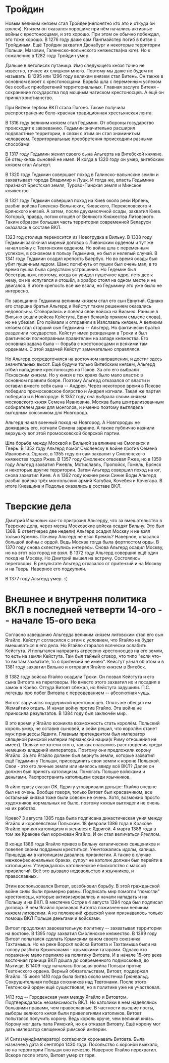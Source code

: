 # Тройдин
Новым великим князем стал Тройден(непонятно кто это и откуда он взялся).
Князем он оказался хорошим: при нём начались активные войны с
крестоносцами, и это хорошо. При этом он обычно побеждал, это тоже
хорошо. В 1276 году даже сам Лангмайстер погиб в битве с Тройдиным.
Ещё Тройдин захватил Дюнабург и некоторые территории Польши, Мазовии,
Галенкско-волынского княжества(на юге).
Но к сожалению в 1282 году Тройдин умер.

Дальше в летописях путаница. Имя следующего князя точно не известно,
точнее их слишком много. Поэтому мы даже не будем их называть.
В 1295 или 1296 году великим князем стал Витень. Он также в основном
воюет с крестоносцами. Борьба шла с переменным успехом без особых
приобретений территориальных. Главная заслуга Витеня - сохранение
государства под мощным натиском крестоносцев. А ещё он принял
христианство.

При Витене гербом ВКЛ стала Погоня. Также получила распространение
бело-красная традиционная хрестьянская лента.

В 1316 году великим князем стал Гедымин. От обороны государство
происходит к завоеванию. Гедымин значительно расширил подвластные
территории, в связи с этим он стал знаминитым человеком.
Территориальные преобретения происходили разными способами:

В 1317 году Гедымин женил своего сына Альгерта на Витебской княжне.
Её отец-князь сыновей не имел. И когда в 1320 году он умер,
витебским князем стал Альгерт.

В 1320 году Гедымин совершает поход в Галинско-валынские земли и
захватывает города Владимир и Луцк. И тогда же, власть Гедымина признают
Брестская земля, Турово-Пинская земля и Минское княжество.

В 1321 году Гедымин совершил поход на Киев около реки Ирпень, разбил
войска Галенско-Волынских, Киевского, Переясловского и Брянского князей.
А затем, после двухмесячной осады, захватил Киев.
Который, правда, потом отошёл от Великого Княжества Литовского.
Таким образом большая часть территории современной Беларуси оказалась в
составе ВКЛ.

1323 год столица переносится из Новогрудка в Вильну.
В 1338 году Гедымин заключил мирный договор с Ливонским орденом и тут же
начал войну с Тевтонским орденом. Но война шла с переменным успехом, в
основном в пользу Гедымина, но был и нелепый случай.
В 1341 году Гедымин осадил крепость Баербух. Но во время осады был убит
пушечным ядром. Шанс погибнуть от пушки был очень мал, в то время пушка
была средством устрашения. Но Гедемин был бесстрашным, поэтому, когда он
увидел пушечное ядро, летящее к нему, он не испугался и отошёл, а храбро
стоял на одном месте и не двигался. В итоге крепость всё же взяли, но
Гедымину это уже было не интересно.

По завещанию Гедымина великим князем стал его сын Евнутий.
Однако его старшие братья Альгерд и Кейстут таким решением оказались
недовольны. Сговорились и повели свои войска на Вильню.
Раньше в Вильню вошли войска Кейстута,
Евнут бежал(в прямом смысле слова), но не убежал.
Его поймали и отправили в Изяславль князем. А великим князем стал
старший сын Гедымина -- Альгерд. Но фактически братья разделили
государство. Кейстут имел резиденции в Троки и был фактически
полноправным правителем на западе княжества.
Его основная задача была -- борьба с крестоносцами и всякими там
орденами. С этой задачей Кейстут замечательно справлялся.

Но Альгерд сосредоточился на восточном направлении, и достиг здесь
значительных высот. Ещё будучи только Витебским князем, Альгерд отбил
нападение крестоносцев на Псков. За это его выбрали Псковским князем.
Но у князя в тех краях было мало власти: в основном правили бояре.
Поэтому Альгерд отказался от власти и оставил вместо себя сына -- Андрея.
Через некоторое время в Пскове победило промосковское боярство и Андрея
изгнали. Такая же партия победила и в Новгороде.
В 1352 году она выбрала своим князем московского князя Семена Ивановича.
Москва была централизованным собирателем дани для монголов, и именно
поэтому выглядела выгодным союзником для Новгорода.

Альгерд начал военный поход на Новгород. А Новгородцы не дожидаясь его,
изгнали Семена зарание. А также публично казнили верхушку вот этой
промосковской боярской партии.

Шла борьба между Москвой и Вильной за влияние на Смоленск и Тверь.
В 1352 году Альгерд помог Смоленску в войне против Семена Ивановича.
Однако, в 1355 году он сам захвалит у Смоленского княжества годор Ржев.
В 1357 году Смоленск отвоевал Ржев, но в 1359 году Альгерд захватил
Ржевль, Мстиславль, Пропойск, Гомель, Брянск и некоторые другие
территории. Затем Альгерд совершил поход на юг, снова захватил Киев.
А в 1362 году южнее реки Синие Воды Альгерд разбил войска трёх
монгольских армий Катубая, Кочебея и Кочегара. В итоге Киевщина и
Подолье оказались в составе ВКЛ.

# Тверские дела
Дмитрий Иванович как-то пригрозил Альгерду, что за вмешательство в
Тверские дела, через месяц Московские войска осадят Вильну.
Это был 1368.
В ответ(через две недели) Альгерд осадил Москву и не взял только Кремль.
Почему Альгерд не взял Кремль? Наверное, опасался большой войны с ордой.
Ведь Москва тогда была фортпостом орды.
В 1370 году снова схлестнулись интересы. Снова Альгерд осадил Москву, но
на этот раз город не взял.
В 1372 году Альгерд совершил ещё один поход на Москву.
Но Дмитрий вышел на встречу. Состоялись переговоры.
В результате Альгерд отказался от притензий и на Москву и на Тверь.
Наверное его подкупили.

В 1377 году Альгерд умер. :(

# Внешнее и внутрення политика ВКЛ в последней четверти 14-ого -- начале 15-ого века
Согласно завещанию Альгерда великим князем литовским стал его сын
Ягайло. Кейстут согласился с этим с условием, что Ягайло не будет
вмешиваться в его дела.
Но Ягайло старался всячески ослабить Кейстута. И попытался направить
агрессию крестоносцев на его земли, то есть на земли Кейстута.
Там был тайный сговор, что типо "если что-то вы там захватите, то я
притензий не имею". Кейстут узнал об этом и в 1381 году захватил Вильню
и отправил Ягайло князем в Витебск.

В 1382 году войска Ягайло осадили Троки. Он позвал Кейстута и его сына
Витовта на переговоры. Но вместо этого захватил их и посадил в замок в
Крево. Оттуда Витовт сбежал, но Кейстута задушили.
П.С. легенды про побег Витовта с переодеванием -- абсолютная чущь.

Витовт заручился поддержкой крестоносцев. Опять же обещал им Жемайтию
отдать. И начал войну против Ягайло. Эта война не приносила результатов.
В 1384 году был заключён мир.

В это время у Ягайло возникла возможность стать королём.
Польский король умер, не оставив сыновей, и сейм решил, что королём
станет муж принцессы Ядвиги. Главным претендентом был император священой
римской империи германский нации(к Риму отношения не имеет).
Поляки не хотели этого, так как опасались расстворения среди немецких
владений императора. Поэтому они предложили корону Ягайло.
За это Ягайло должен был вернуть земли, которые захватил ещё Гедымин у
Польши, присоединить свои земли к короне Польской.
Свои - это его личные земли или имелось ввиду всё ВКЛ?
Далее он должен был принять католицизм. Помогать Польше войсками и
деньгами. Распространить католицизм среди язычников.

Ягайло сразу сказал ОК. Ядвигу уговаривали дольше:
Ягайло внешне был не очень. Вообще говоря, только Витовт был
красавчиком, все остальный князья тоже были совсем не очень.
Хотя, возможно просто художников нормальных не было, поэтому князья
выглядели не очень на их работах.

Крево? 3 августа 1385 года была подписана династическая уния между
Ягайло и королевством Польским. 18 феврали 1386 года в Кракове Ягайло
принял католицизм и женился с Ядвигой. 4 марта 1386 года в том же
Кракове был коронован Ягайло. И он стал величаться Ягеллом.

В конце 1386 года Ягайло привез в Вильну каталических священиков и
повелел своим подданым креститься. Уничтожались идолы, капища.
Пришедшим в католицизм давались привилегии. А также в случае
межконфесиональных браках, супруг не католик должен был перейти в
католицизм. Утверждалось католическое епископство с массой привилегий.
Всё это вызвало недовольство и язычников, и православных.

Этим воспользовался Витовт, возобновил борьбу. В этой гражданской войне
силы были примерно равны. Подписать мир помогли "помогли" крестоносцы,
которые активизировались и начали нападать и на Польшу и на ВКЛ.
В местечке Острив 4 августа 1394 года был подписал договор.
В нём Ягайло признавал Витовта пожизненным великим князем литовским.
А из положений кревской унии признавалось только помощь ВКЛ Польше
деньгами и войсками.

Витовт продолжил завоевательную политику -- захватывал территории на
востоке.
В 1395 году захватил Смоленское княжество.
В 1399 году Витовт попытался сделать Крымским ханом своего союзника
Тахтамыша. Но на реке Ворскл войска Витовта и Тахтамыша были на голову
разбиты Крымчаками - крымскими татарами. Однако это поражение мало
повлияло на политику Витовта.
И в начале 15-ого века восточная граница ВКЛ дошла до современного
подмосковья, до Мытище.
В 1409 году началась большая война Польши против Тевтонского ордена.
Верный обязательствам, Витовт, поддержал Ягайло.
15 июля 1410 года была битва около местечка Грюнвальд.
Сокрушительная победа союзников над Тевтонами. После этого Тевтонский
орден ещё существовал, но в политике уже не участвовал.

1413 год -- Городенская уния между Ягайло и Витовтом.
Подтверждалась независимость ВКЛ. Но католики в нём наделялись большими
правами, чем православные. В частности высшие посты, выборы великого
князя были привелегиями католиков. Витовт попытался получить корону.
Ведь король круче, чем великий князь.
Корону мог дать папа Римский, но он отказал Витовту.
Ещё корону мог дать император священной римской империи.

И Сигизмунд(император) согласился коронавать Витовта.
Была назначена дата 8 сентября 1430 года. Посольство с короной выехало,
но на территории Польши оно исчезло. Наверное Ягайло перехватил.
Вскоре после этого, Витовт умер от горя.
